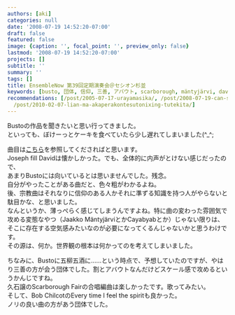```yaml
---
authors: [aki]
categories: null
date: '2008-07-19 14:52:20-07:00'
draft: false
featured: false
image: {caption: '', focal_point: '', preview_only: false}
lastmod: '2008-07-19 14:52:20-07:00'
projects: []
subtitle: ''
summary: ''
tags: []
title: EnsembleNow 第39回定期演奏会＠セシオン杉並
keywords: [busto, 団体, 信仰, 三善, アバウト, scarborough, mäntyjärvi, david, cayabyab, 宗教]
recommendations: [/post/2005-07-17-urayamasika/, /post/2008-07-19-can-shu-gui-tou-mo-hong/,
  /post/2010-02-07-lian-ma-akaperakontesutonixing-tutekita/]
---
```


Bustoの作品を聞きたいと思い行ってきました。  
といっても、ぼけーっとケーキを食べていたら少し遅れてしまいました(^\_^;  
  
曲目は[こちら](http://hwbb.gyao.ne.jp/htakamat-pk/now/nowmain.html#B)を参照してくださればと思います。  
Joseph fill Davidは懐かしかった。でも、全体的に内声がとけない感じだったので、  
あまりBustoには向いているとは思いませんでした。残念。  
自分がやったことがある曲だと、色々粗がわかるよね。  
後、宗教曲はそれなりに信仰のある人かそれに準ずる知識を持つ人がやらないと駄目かな、と思いました。  
なんというか、薄っぺらく感じてしまうんですよね。特に曲の変わった雰囲気で攻める変態なやつ（Jaakko MäntyjärviとかCayabyabとか）じゃない限りは、そこに存在する空気感みたいなのが必要になってくるんじゃないかと思うわけです。  
その源は、何か。世界観の根本は何かってのを考えてしまいました。  
  
ちなみに、Bustoに五柳五酒に……という時点で、予想していたのですが、やはり三善の方が会う団体でした。割とアバウトなんだけどスケール感で攻めるというかんじですね。  
久石譲のScarborough Fairの合唱編曲は楽しかったです。歌ってみたい。  
そして、Bob ChilcotのEvery time I feel the spiritも良かった。  
ノリの良い曲の方があう団体でした。